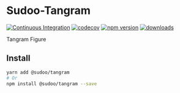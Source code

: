 # Sudoo-Tangram

[![Continuous Integration](https://github.com/SudoDotDog/Sudoo-Trangram/actions/workflows/ci.yml/badge.svg)](https://github.com/SudoDotDog/Sudoo-Trangram/actions/workflows/ci.yml)
[![codecov](https://codecov.io/gh/SudoDotDog/Sudoo-Trangram/branch/master/graph/badge.svg)](https://codecov.io/gh/SudoDotDog/Sudoo-Trangram)
[![npm version](https://badge.fury.io/js/%40sudoo%2Ftangram.svg)](https://www.npmjs.com/package/@sudoo/tangram)
[![downloads](https://img.shields.io/npm/dm/@sudoo/tangram.svg)](https://www.npmjs.com/package/@sudoo/tangram)

Tangram Figure

## Install

```sh
yarn add @sudoo/tangram
# Or
npm install @sudoo/tangram --save
```
